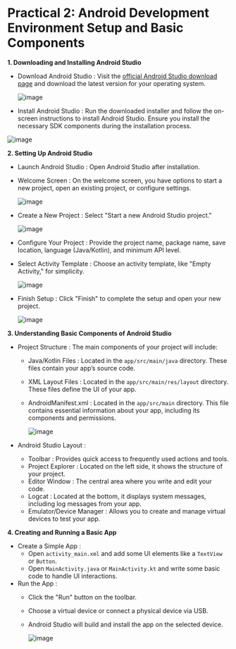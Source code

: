 # Practical 2: Android Development Environment Setup and Basic Components

 **1. Downloading and Installing Android Studio**
   - Download Android Studio : Visit the [official Android Studio download page](https://developer.android.com/studio) and download the latest version for your operating system.
     
     ![image](https://github.com/user-attachments/assets/736fc10e-b6c5-47c6-9ff2-c4e2c9d676a5)

   - Install Android Studio : Run the downloaded installer and follow the on-screen instructions to install Android Studio. Ensure you install the necessary SDK components during the installation process.
     
  ![image](https://github.com/user-attachments/assets/847da235-2dd9-4b32-822e-aad6877d195c)


 **2. Setting Up Android Studio**
   - Launch Android Studio : Open Android Studio after installation.
   - Welcome Screen : On the welcome screen, you have options to start a new project, open an existing project, or configure settings.
     
     ![image](https://github.com/user-attachments/assets/44a53d52-f0af-4eae-a297-4fe68c77fe38)

   - Create a New Project : Select "Start a new Android Studio project."
     
     ![image](https://github.com/user-attachments/assets/a1e5f07a-b79c-45da-9f81-5449e01b26c7)

   - Configure Your Project : Provide the project name, package name, save location, language (Java/Kotlin), and minimum API level.
   - Select Activity Template : Choose an activity template, like "Empty Activity," for simplicity.
     
     ![image](https://github.com/user-attachments/assets/fb861f42-f649-4463-a3ce-56d536dfc2f1)

   - Finish Setup : Click "Finish" to complete the setup and open your new project.
     
     ![image](https://github.com/user-attachments/assets/d34c5792-bf38-4064-a343-5c29abf50361)


**3. Understanding Basic Components of Android Studio**
   - Project Structure : The main components of your project will include:
     - Java/Kotlin Files : Located in the `app/src/main/java` directory. These files contain your app’s source code.
     - XML Layout Files : Located in the `app/src/main/res/layout` directory. These files define the UI of your app.
     - AndroidManifest.xml : Located in the `app/src/main` directory. This file contains essential information about your app, including its components and permissions.
       
       ![image](https://github.com/user-attachments/assets/5434aba2-6d4e-4952-92c9-00b32bce1712)

   - Android Studio Layout :
     - Toolbar : Provides quick access to frequently used actions and tools.
     - Project Explorer : Located on the left side, it shows the structure of your project.
     - Editor Window : The central area where you write and edit your code.
     - Logcat : Located at the bottom, it displays system messages, including log messages from your app.
     - Emulator/Device Manager : Allows you to create and manage virtual devices to test your app.

**4. Creating and Running a Basic App**
   - Create a Simple App :
     - Open `activity_main.xml` and add some UI elements like a `TextView` or `Button`.
     - Open `MainActivity.java` or `MainActivity.kt` and write some basic code to handle UI interactions.
   - Run the App :
     - Click the "Run" button on the toolbar.
     - Choose a virtual device or connect a physical device via USB.
     - Android Studio will build and install the app on the selected device.

       ![image](https://github.com/user-attachments/assets/6b12ce3e-09c5-4033-a027-dc3729eff106)



